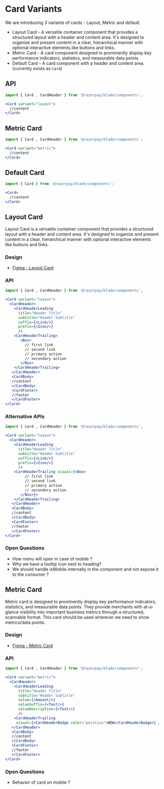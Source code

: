 # Card Variants

We are introducing 3 variants of cards - Layout, Metric and default.

- Layout Card - A versatile container component that provides a structured layout with a header and content area. It's designed to organize and present content in a clear, hierarchical manner with optional interactive elements like buttons and links.
- Metric Card - A card component designed to prominently display key performance indicators, statistics, and measurable data points.
- Default Card - A card component with a header and content area. (currently exists as `Card`)

## API
```jsx
import { Card , CardHeader } from '@razorpay/blade/components';

<Card variant="layout">
  //content
</Card>
```
## Metric Card
```jsx
import { Card , CardHeader } from '@razorpay/blade/components';

<Card variant="metric">
  //content
</Card>
```

## Default Card
```jsx
import { Card } from '@razorpay/blade/components';

<Card>
  //content
</Card>
```




## Layout Card

Layout Card is a versatile container component that provides a structured layout with a header and content area. It's designed to organize and present content in a clear, hierarchical manner with optional interactive elements like buttons and links.

### Design

- [Figma - Layout Card](https://www.figma.com/design/yKBlpifyZvi28APkmlY5Td/-Research--Cards--v2-?node-id=1429-61697&p=f&m=dev)

### API


```jsx
import { Card , CardHeader } from '@razorpay/blade/components';

<Card variant="layout">
  <CardHeader>
    <CardHeaderLeading 
      title="Header Title" 
      subtitle="Header Subtitle"
      suffix={<Link/>}
      prefix={<Icon/>}
      />
    <CardHeaderTrailing>
       <Box>
         // first link
         // second link
         // primary action
         // secondary action
       </Box>
    </CardHeaderTrailing>
   </CardHeader>
   <CardBody>
   //content
   </CardBody>
   <CardFooter>
   //footer
   </CardFooter>
</Card>
```

### Alternative APIs
```jsx
import { Card , CardHeader } from '@razorpay/blade/components';

<Card variant="layout">
  <CardHeader>
    <CardHeaderLeading 
      title="Header Title" 
      subtitle="Header Subtitle"
      suffix={<Link/>}
      prefix={<Icon/>}
      />
    <CardHeaderTrailing visual={<Box>
         // first link
         // second link
         // primary action
         // secondary action
       </Box>}>
    </CardHeaderTrailing>
   </CardHeader>
   <CardBody>
   //content
   </CardBody>
   <CardFooter>
   //footer
   </CardFooter>
</Card>

```

### Open Questions
- How menu will open in case of mobile ?
- Why we have a tooltip icon next to heading?
- We should handle isMobile internally in the component and not expose it to the consumer ?


## Metric Card


Metric card is designed to prominently display key performance indicators, statistics, and measurable data points. They provide merchants with at-a-glance visibility into important business metrics through a structured, scannable format. This card should be used wherever we need to show metrics/data points.
### Design

- [Figma - Metric Card](https://www.figma.com/design/yKBlpifyZvi28APkmlY5Td/-Research--Cards--v2-?node-id=1448-6614&m=dev)

### API


```jsx
import { Card , CardHeader } from '@razorpay/blade/components';

<Card variant="metric">
  <CardHeader>
    <CardHeaderLeading 
      title="Header Title" 
      subtitle="Header Subtitle"
      value={<Amount/>}
      valueSuffix={<Text/>}
      valueDescription={<Text/>}
      />
    <CardHeaderTrailing
     visual={<CardHeaderBadge color="positive">NEW</CardHeaderBadge>} />
   </CardHeader>
   <CardBody>
   //content
   </CardBody>
   <CardFooter>
   //footer
   </CardFooter>
</Card>
```

### Open Questions
-  Behavior of card on mobile ?



